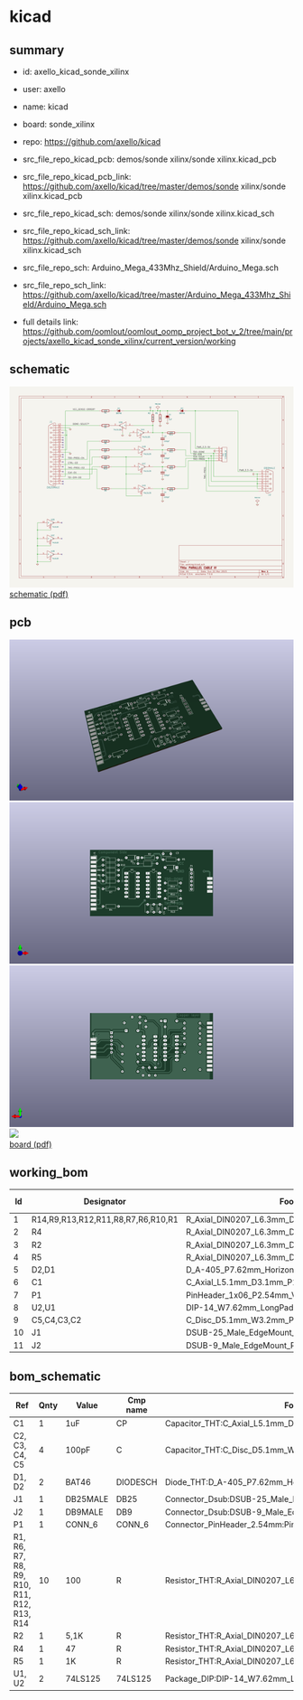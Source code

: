 # kicad
 
## summary 
* id: axello_kicad_sonde_xilinx
* user: axello
* name: kicad
* board: sonde_xilinx
* repo: https://github.com/axello/kicad
* src_file_repo_kicad_pcb: demos/sonde xilinx/sonde xilinx.kicad_pcb
* src_file_repo_kicad_pcb_link: https://github.com/axello/kicad/tree/master/demos/sonde xilinx/sonde xilinx.kicad_pcb
* src_file_repo_kicad_sch: demos/sonde xilinx/sonde xilinx.kicad_sch
* src_file_repo_kicad_sch_link: https://github.com/axello/kicad/tree/master/demos/sonde xilinx/sonde xilinx.kicad_sch

* src_file_repo_sch: Arduino_Mega_433Mhz_Shield/Arduino_Mega.sch
* src_file_repo_sch_link: https://github.com/axello/kicad/tree/master/Arduino_Mega_433Mhz_Shield/Arduino_Mega.sch
* full details link: https://github.com/oomlout/oomlout_oomp_project_bot_v_2/tree/main/projects/axello_kicad_sonde_xilinx/current_version/working  

## schematic  
![](working_schematic_600.png)  
[schematic (pdf)](working_schematic.pdf) 






















## pcb  
![](working_3d_600.png) 
![](working_3d_front_600.png)  
![](working_3d_back_600.png)  
![](working_600.png)  
[board (pdf)](working.pdf)  

## working_bom
| Id | Designator | Footprint | Quantity | Designation | Supplier and ref |  | None | 
| --- | --- | --- | --- | --- | --- | --- | --- | 
| 1 | R14,R9,R13,R12,R11,R8,R7,R6,R10,R1 | R_Axial_DIN0207_L6.3mm_D2.5mm_P10.16mm_Horizontal | 10 | 100 |  |  | [''] | 
| 2 | R4 | R_Axial_DIN0207_L6.3mm_D2.5mm_P10.16mm_Horizontal | 1 | 47 |  |  | [''] | 
| 3 | R2 | R_Axial_DIN0207_L6.3mm_D2.5mm_P10.16mm_Horizontal | 1 | 5,1K |  |  | [''] | 
| 4 | R5 | R_Axial_DIN0207_L6.3mm_D2.5mm_P10.16mm_Horizontal | 1 | 1K |  |  | [''] | 
| 5 | D2,D1 | D_A-405_P7.62mm_Horizontal | 2 | BAT46 |  |  | [''] | 
| 6 | C1 | C_Axial_L5.1mm_D3.1mm_P12.50mm_Horizontal | 1 | 1uF |  |  | [''] | 
| 7 | P1 | PinHeader_1x06_P2.54mm_Vertical | 1 | CONN_6 |  |  | [''] | 
| 8 | U2,U1 | DIP-14_W7.62mm_LongPads | 2 | 74LS125 |  |  | [''] | 
| 9 | C5,C4,C3,C2 | C_Disc_D5.1mm_W3.2mm_P5.00mm | 4 | 100pF |  |  | [''] | 
| 10 | J1 | DSUB-25_Male_EdgeMount_P2.77mm | 1 | DB25MALE |  |  | [''] | 
| 11 | J2 | DSUB-9_Male_EdgeMount_P2.77mm | 1 | DB9MALE |  |  | [''] | 


## bom_schematic
| Ref | Qnty | Value | Cmp name | Footprint | Description | Vendor | DNP | 
| --- | --- | --- | --- | --- | --- | --- | --- | 
| C1 | 1 | 1uF | CP | Capacitor_THT:C_Axial_L5.1mm_D3.1mm_P12.50mm_Horizontal |  |  |  | 
| C2, C3, C4, C5 | 4 | 100pF | C | Capacitor_THT:C_Disc_D5.1mm_W3.2mm_P5.00mm |  |  |  | 
| D1, D2 | 2 | BAT46 | DIODESCH | Diode_THT:D_A-405_P7.62mm_Horizontal |  |  |  | 
| J1 | 1 | DB25MALE | DB25 | Connector_Dsub:DSUB-25_Male_EdgeMount_P2.77mm |  |  |  | 
| J2 | 1 | DB9MALE | DB9 | Connector_Dsub:DSUB-9_Male_EdgeMount_P2.77mm |  |  |  | 
| P1 | 1 | CONN_6 | CONN_6 | Connector_PinHeader_2.54mm:PinHeader_1x06_P2.54mm_Vertical |  |  |  | 
| R1, R6, R7, R8, R9, R10, R11, R12, R13, R14 | 10 | 100 | R | Resistor_THT:R_Axial_DIN0207_L6.3mm_D2.5mm_P10.16mm_Horizontal |  |  |  | 
| R2 | 1 | 5,1K | R | Resistor_THT:R_Axial_DIN0207_L6.3mm_D2.5mm_P10.16mm_Horizontal |  |  |  | 
| R4 | 1 | 47 | R | Resistor_THT:R_Axial_DIN0207_L6.3mm_D2.5mm_P10.16mm_Horizontal |  |  |  | 
| R5 | 1 | 1K | R | Resistor_THT:R_Axial_DIN0207_L6.3mm_D2.5mm_P10.16mm_Horizontal |  |  |  | 
| U1, U2 | 2 | 74LS125 | 74LS125 | Package_DIP:DIP-14_W7.62mm_LongPads |  |  |  | 



